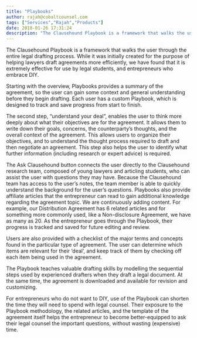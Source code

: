 ```yaml
---
title: "Playbooks"
author: rajah@cobaltcounsel.com
tags: ["Services","Rajah","Products"]
date: 2018-01-26 17:31:24
description: "The Clausehound Playbook is a framework that walks the user through the entire legal drafting process."
---
```

The Clausehound Playbook is a framework that walks the user through the entire legal drafting process. While it was initially created for the purpose of helping lawyers draft agreements more efficiently, we have found that it is extremely effective for use by legal students, and entrepreneurs who embrace DIY. 

Starting with the overview, Playbooks provides a summary of the agreement, so the user can gain some context and general understanding before they begin drafting. Each user has a custom Playbook, which is designed to track and save progress from start to finish.

The second step, “understand your deal”, enables the user to think more deeply about what their objectives are for the agreement. It allows them to write down their goals, concerns, the counterparty’s thoughts, and the overall context of the agreement. This allows users to organize their objectives, and to understand the thought process required to draft and then negotiate an agreement. This step also helps the user to identify what further information (including research or expert advice) is required.

The Ask Clausehound button connects the user directly to the Clausehound research team, composed of young lawyers and articling students, who can assist the user with questions they may have. Because the Clausehound team has access to the user’s notes, the team member is able to quickly understand the background for the user’s questions. Playbooks also provide affiliate articles that the entrepreneur can read to gain additional knowledge regarding the agreement topic. We are continuously adding content. For example, our Distribution Agreement has 6 related articles and for something more commonly used, like a Non-disclosure Agreement, we have as many as 20. As the entrepreneur goes through the Playbook, their progress is tracked and saved for future editing and review.

Users are also provided with a checklist of the major terms and concepts found in the particular type of agreement. The user can determine which items are relevant for their ‘deal’, and keep track of them by checking off each item being used in the agreement. 

The Playbook teaches valuable drafting skills by modelling the sequential steps used by experienced drafters when they draft a legal document. At the same time, the agreement is downloaded and available for revision and customizing. 

For entrepreneurs who do not want to DIY, use of the Playbook can shorten the time they will need to spend with legal counsel. Their exposure to the Playbook methodology, the related articles, and the template of the agreement itself  helps the entrepreneur to become better-equipped to ask their legal counsel the important questions, without wasting (expensive) time. 
